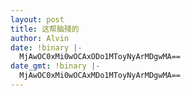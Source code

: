```yaml
---
layout: post
title: 这帮脑殘的
author: Alvin
date: !binary |-
  MjAwOC0xMi0wOCAxODo1MToyNyArMDgwMA==
date_gmt: !binary |-
  MjAwOC0xMi0wOCAxMDo1MToyNyArMDgwMA==
---
```







